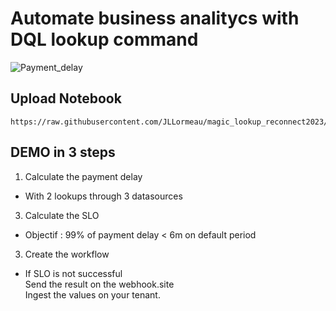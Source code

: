 # Automate business analitycs with DQL lookup command
![Payment_delay](https://github.com/JLLormeau/reconnect2023/blob/main/payment_delay.png?raw=true)

## Upload Notebook
  
    https://raw.githubusercontent.com/JLLormeau/magic_lookup_reconnect2023/main/magic_lookup_reconnect2023.json  


## DEMO in 3 steps 
1) Calculate the payment delay  

- With 2 lookups through 3 datasources  

3) Calculate the SLO   

- Objectif : 99% of payment delay < 6m on default period  

3) Create the workflow  

- If SLO is not successful  
Send the result on the webhook.site  
Ingest the values on your tenant.
